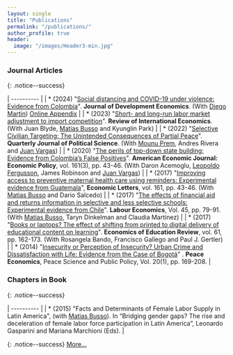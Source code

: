 ```yaml
---
layout: single
title: "Publications"
permalink: "/publications/"
author_profile: true
header:
  image: "/images/Header3-min.jpg"
---
```


### Journal Articles
{: .notice--success}

|  ---------- |
| * (2024) "[Social distancing and COVID-19 under violence: Evidence from Colombia](/images/documents/Papers/MartinRomero2024.pdf)". **Journal of Development Economics**. (With [Diego Martin](https://sites.google.com/view/diegoamartin/home)) [Online Appendix](/images/documents/Papers/MartinRomero_2024_Online.pdf)   |
| * (2023) "[Short- and long-run labor market adjustment to import competition](https://onlinelibrary.wiley.com/doi/abs/10.1111/roie.12677)". **Review of International Economics**. (With Juan Blyde, [Matias Busso](https://www.matiasbusso.org) and Kyunglin Park)  |
| * (2022) "[Selective Civilian Targeting: The Unintended Consequences of Partial Peace](https://osf.io/preprints/socarxiv/st96r)". **Quarterly Journal of Political Science**. (With [Mounu Prem](https://sites.google.com/site/fcomunozma/), Andres Rivera and [Juan Vargas](https://sites.google.com/site/juanfvargas/home?authuser=0))  |
| * (2020) "[The perils of top-down state building: Evidence from Colombia’s False Positives](https://www.nber.org/papers/w22617.pdf)". **American Economic Journal: Economic Policy**, vol. 161(3), pp. 43-46. (With Daron Acemoglu, [Leopoldo Fergusson](https://www.leopoldofergusson.com), James Robinson and [Juan Vargas](https://sites.google.com/site/juanfvargas/home?authuser=0)) |
| * (2017) "[Improving access to preventive maternal health care using reminders: Experimental evidence from Guatemala](https://www.sciencedirect.com/science/article/pii/S0165176517303853?via%3Dihub)",  **Economic Letters**, vol. 161, pp. 43-46. (With [Matias Busso](https://www.matiasbusso.org) and Dario Salcedo) |
| * (2017) "[The effects of financial aid and returns information in selective and less selective schools: Experimental evidence from Chile](https://www.sciencedirect.com/science/article/abs/pii/S0927537116303074?via%3Dihub)". **Labour Economics**, Vol. 45, pp. 79-91. (With [Matias Busso](https://www.matiasbusso.org), Taryn Dinkelman and Claudia Martínez) |
| * (2017) "[Books or laptops? The effect of shifting from printed to digital delivery of educational content on learning](https://www.sciencedirect.com/science/article/abs/pii/S0272775716307245)". **Economics of Education Review**, vol. 61, pp. 162-173. (With Rosangela Bando, Francisco Gallego and Paul J. Gertler) |
| * (2014) "[Insecurity or Perception of Insecurity? Urban Crime and Dissatisfaction with Life: Evidence from the Case of Bogotá](https://www.degruyter.com/view/j/peps.2014.20.issue-1/peps-2013-0057/peps-2013-0057.xml)" . **Peace Economics**, Peace Science and Public Policy, Vol. 20(1), pp. 169-208. |

### Chapters in Book
{: .notice--success}

|  ---------- |
| * (2015) "Facts and Determinants of Female Labor Supply in Latin America", (with [Matias Busso](https://www.matiasbusso.org)). In “Bridging gender gaps? The rise and deceleration of female labor force participation in Latin America”, Leonardo Gasparini and Mariana Marchioni (Eds). |

{: .notice--success}
[More...](/working/)
